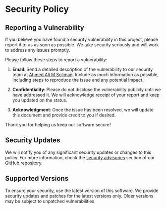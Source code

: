 # Security Policy

## Reporting a Vulnerability

If you believe you have found a security vulnerability in this project, please report it to us as soon as possible. We take security seriously and will work to address any issues promptly.

Please follow these steps to report a vulnerability:

1. **Email**: Send a detailed description of the vulnerability to our security team at [Ahmed Ali M Soliman](mailto:secahmed@hotmail.com). Include as much information as possible, including steps to reproduce the issue and any potential impact.

2. **Confidentiality**: Please do not disclose the vulnerability publicly until we have addressed it. We will acknowledge receipt of your report and keep you updated on the status.

3. **Acknowledgment**: Once the issue has been resolved, we will update this document and provide credit to you if desired. 

Thank you for helping us keep our software secure!

## Security Updates

We will notify you of any significant security updates or changes to this policy. For more information, check the [security advisories](https://github.com/your-repo/security/advisories) section of our GitHub repository.

## Supported Versions

To ensure your security, use the latest version of this software. We provide security updates and patches for the latest versions only. Older versions may be subject to unpatched vulnerabilities.


